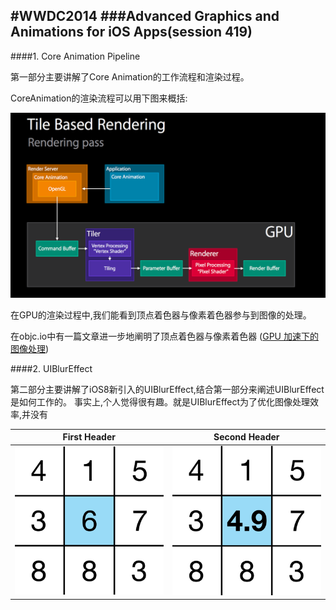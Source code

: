 #WWDC2014
###Advanced Graphics and Animations for iOS Apps(session 419)
--

####1. Core Animation Pipeline

第一部分主要讲解了Core Animation的工作流程和渲染过程。

CoreAnimation的渲染流程可以用下图来概括:

![](rendering_pass.png)

在GPU的渲染过程中,我们能看到顶点着色器与像素着色器参与到图像的处理。

在objc.io中有一篇文章进一步地阐明了顶点着色器与像素着色器
([GPU 加速下的图像处理](http://objccn.io/issue-21-7/))


####2. UIBlurEffect

第二部分主要讲解了iOS8新引入的UIBlurEffect,结合第一部分来阐述UIBlurEffect是如何工作的。
事实上,个人觉得很有趣。就是UIBlurEffect为了优化图像处理效率,并没有

First Header  | Second Header
------------- | -------------
![](1.png)    | ![](2.png)

